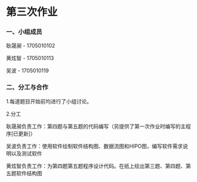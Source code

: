 # 第三次作业

### 一、小组成员

耿晟昶 - 1705010102

黄炫智 - 1705010113

吴波 - 1705010119

### 二、分工与合作

1.每道题目开始前均进行了小组讨论。

2.分工

耿晟昶负责工作：第四题与第五题的代码编写（另提供了第一次作业时编写的主程序[已更新]）

吴波负责工作：使用软件绘制软件结构图、数据流图和HIPO图，编写软件需求说明以及测试软件

黄炫智负责工作：为第四题第五题程序设计代码。在纸上绘出第三题、第四题、第五题软件结构图


